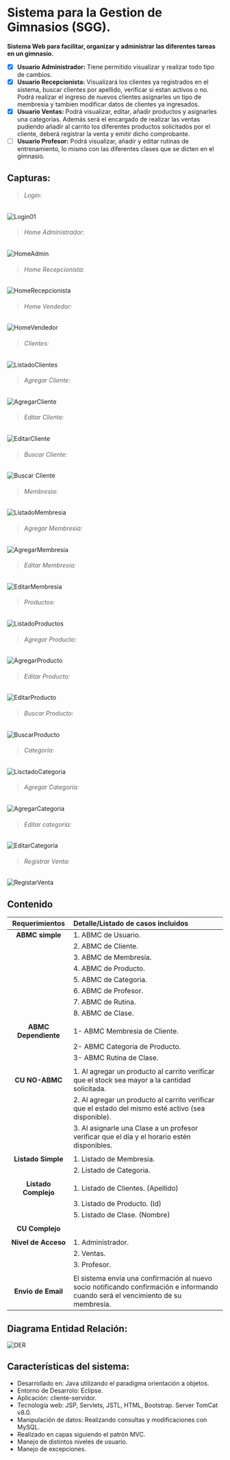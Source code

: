 # Sistema para la Gestion de Gimnasios (SGG).
**Sistema Web para facilitar, organizar y administrar las diferentes tareas en un gimnasio.**
  * [x] **Usuario Administrador:** Tiene permitido visualizar y realizar todo tipo de cambios. 
  * [x] **Usuario Recepcionista:** Visualizará los clientes ya registrados en el sistema, buscar clientes por apellido, verificar si estan activos o no. Podrá realizar el ingreso de nuevos clientes asignarles un tipo de membresia y tambien modificar datos de clientes ya ingresados. 
  * [x] **Usuario Ventas:** Podrá visualizar, editar, añadir productos y asignarles una categorias. Además será el encargado de realizar las ventas pudiendo añadir al carrito los diferentes productos solicitados por el cliente, deberá registrar la venta y emitir dicho comprobante.
  * [ ] **Usuario Profesor:** Podrá visualizar, añadir y editar rutinas de entrenamiento, lo mismo con las diferentes clases que se dicten en el gimnasio. 

## Capturas:


>###### Login: 


![Login01](https://user-images.githubusercontent.com/80583829/143680092-cda485bd-5656-4a1b-a42b-83021582d20a.png)

>###### Home Administrador:
 ![HomeAdmin](https://user-images.githubusercontent.com/80583829/143680182-df2c6a72-1868-4dfb-8040-461b54180487.png)

>###### Home Recepcionista:
![HomeRecepcionista](https://user-images.githubusercontent.com/80583829/143728903-dff507c0-63c4-4a90-9a78-d25701cf782e.png)

>###### Home Vendedor: 
![HomeVendedor](https://user-images.githubusercontent.com/80583829/143680230-128c49b6-70cb-4b50-9109-1b0937ca1287.png)

>###### Clientes: 
![ListadoClientes](https://user-images.githubusercontent.com/80583829/143680250-33a163ea-3336-48a2-9171-d4af4d0ce2ad.png)

>###### Agregar Cliente:
 ![AgregarCliente](https://user-images.githubusercontent.com/80583829/143680293-696d7249-9d11-49a8-8fb7-b9f68f7345b7.png)

>###### Editar Cliente: 
![EditarCliente](https://user-images.githubusercontent.com/80583829/143680301-71e63183-d536-4e64-9942-4c8035ef5159.png)

>###### Buscar Cliente:
![Buscar Cliente](https://user-images.githubusercontent.com/80583829/143730753-bc893d7a-d8ec-4255-a414-4e73de804b8e.png)

>###### Membresia:
  ![ListadoMembresia](https://user-images.githubusercontent.com/80583829/143680350-7891fd4f-d6ca-48c8-865f-aabaa0944d6c.png)

>###### Agregar Membresia: 
![AgregarMembresia](https://user-images.githubusercontent.com/80583829/143680382-64a922f9-bd66-4345-8988-8470325a896e.png)

>###### Editar Membresia:
 ![EditarMembresia](https://user-images.githubusercontent.com/80583829/143680428-1b9fedca-e21d-4fac-b5de-4f1f7621125a.png)

>###### Productos: 
![ListadoProductos](https://user-images.githubusercontent.com/80583829/143680446-ee5f9fdd-b57d-46ed-965a-4925d261c17a.png)

>###### Agregar Producto:
 ![AgregarProducto](https://user-images.githubusercontent.com/80583829/143680466-5d12fd85-432a-4134-9ca9-10efd045fae7.png)

>###### Editar Producto:
 ![EditarProducto](https://user-images.githubusercontent.com/80583829/143680482-2023ac50-ce7e-455e-b841-158b40714d4b.png)

>###### Buscar Producto:
![BuscarProducto](https://user-images.githubusercontent.com/80583829/143730758-4e51dcf4-f4a3-4971-9b96-f730571a08b6.png)

>###### Categoría:
 ![LisctadoCategoria](https://user-images.githubusercontent.com/80583829/143680524-4870dac8-dd3b-4b1a-a3fe-9bb6329b297b.png)

>###### Agregar Categoría:
![AgregarCategoria](https://user-images.githubusercontent.com/80583829/143680540-2d3ac33e-5f46-45e6-b5d6-51abf69ad1df.png)

>###### Editar categoría:
 ![EditarCategoria](https://user-images.githubusercontent.com/80583829/143680560-d52de5a5-e96a-447f-bcba-001a636ec2f1.png)

>###### Registrar Venta: 
![RegistarVenta](https://user-images.githubusercontent.com/80583829/143680585-f0edbfcc-310e-4055-8350-636127f22049.png)


## Contenido

| **Requerimientos**   | **Detalle/Listado de casos incluidos** |
| :---:                |     :---                               |   
| **ABMC simple**      | 1. ABMC de Usuario.                    |
|                      | 2. ABMC de Cliente.                    |
|                      | 3. ABMC de Membresía.                  |
|                      | 4. ABMC de Producto.                   | 
|                      | 5. ABMC de Categoria.                  |
|                      | 6. ABMC de Profesor.                   |
|                      | 7. ABMC de Rutina.                     |
|                      | 8. ABMC de Clase.                      |
|                      |                                        |
| **ABMC Dependiente** | 1- ABMC Membresia de Cliente.          |
|                      | 2- ABMC Categoria de Producto.         |
|                      | 3- ABMC Rutina de Clase.               |
|                      |                                        |
| **CU NO-ABMC**       | 1. Al agregar un producto al carrito verificar que el stock sea mayor a la cantidad solicitada.|
|                      | 2. Al agregar un producto al carrito verificar que el estado del mismo esté activo (sea disponible).|
|                      | 3. Al asignarle una Clase a un profesor verificar que el día y el horario estén disponibles.|
|                      |                                        |
| **Listado Simple**   | 1. Listado de Membresia.               |
|                      | 2. Listado de Categoria.               |
|                      |                                        |
| **Listado Complejo** | 1. Listado de Clientes.  (Apellido)    |
|                      | 3. Listado de Producto.  (Id)          |
|                      | 5. Listado de Clase.     (Nombre)      |
|                      |                                        |
| **CU Complejo**      |                                        |
|                      |                                        |
| **Nivel de Acceso**  | 1. Administrador.                      |
|                      | 2. Ventas.                             |
|                      | 3. Profesor.                           |
|                      |                                        |
| **Envio de Email**   | El sistema envía una confirmación al nuevo socio notificando confirmación e informando cuando será el vencimiento de su membresía.|

## Diagrama Entidad Relación:

![DER](https://user-images.githubusercontent.com/80583829/142291113-3d6ae472-68ba-4743-8c81-256a9d0be0e7.jpg)

## Características del sistema:

* Desarrollado en: Java utilizando el paradigma orientación a objetos.
* Entorno de Desarrolo: Eclipse.
* Aplicación: cliente-servidor.
* Tecnología web: JSP, Servlets, JSTL, HTML, Bootstrap. Server TomCat v8.0.
* Manipulación de datos: Realizando consultas y modificaciones con MySQL.
* Realizado en capas siguiendo el patrón MVC.
* Manejo de distintos niveles de usuario.
* Manejo de excepciones.
